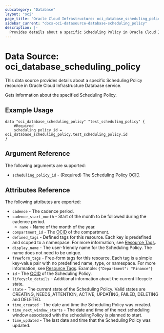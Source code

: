 ```yaml
---
subcategory: "Database"
layout: "oci"
page_title: "Oracle Cloud Infrastructure: oci_database_scheduling_policy"
sidebar_current: "docs-oci-datasource-database-scheduling_policy"
description: |-
  Provides details about a specific Scheduling Policy in Oracle Cloud Infrastructure Database service
---
```


# Data Source: oci_database_scheduling_policy
This data source provides details about a specific Scheduling Policy resource in Oracle Cloud Infrastructure Database service.

Gets information about the specified Scheduling Policy.


## Example Usage

```hcl
data "oci_database_scheduling_policy" "test_scheduling_policy" {
	#Required
	scheduling_policy_id = oci_database_scheduling_policy.test_scheduling_policy.id
}
```

## Argument Reference

The following arguments are supported:

* `scheduling_policy_id` - (Required) The Scheduling Policy [OCID](https://docs.cloud.oracle.com/iaas/Content/General/Concepts/identifiers.htm).


## Attributes Reference

The following attributes are exported:

* `cadence` - The cadence period.
* `cadence_start_month` - Start of the month to be followed during the cadence period.
	* `name` - Name of the month of the year.
* `compartment_id` - The [OCID](https://docs.cloud.oracle.com/iaas/Content/General/Concepts/identifiers.htm) of the compartment.
* `defined_tags` - Defined tags for this resource. Each key is predefined and scoped to a namespace. For more information, see [Resource Tags](https://docs.cloud.oracle.com/iaas/Content/General/Concepts/resourcetags.htm). 
* `display_name` - The user-friendly name for the Scheduling Policy. The name does not need to be unique.
* `freeform_tags` - Free-form tags for this resource. Each tag is a simple key-value pair with no predefined name, type, or namespace. For more information, see [Resource Tags](https://docs.cloud.oracle.com/iaas/Content/General/Concepts/resourcetags.htm).  Example: `{"Department": "Finance"}` 
* `id` - The [OCID](https://docs.cloud.oracle.com/iaas/Content/General/Concepts/identifiers.htm) of the Scheduling Policy.
* `lifecycle_details` - Additional information about the current lifecycle state.
* `state` - The current state of the Scheduling Policy. Valid states are CREATING, NEEDS_ATTENTION, ACTIVE, UPDATING, FAILED, DELETING and DELETED. 
* `time_created` - The date and time the Scheduling Policy was created.
* `time_next_window_starts` - The date and time of the next scheduling window associated with the schedulingPolicy is planned to start.
* `time_updated` - The last date and time that the Scheduling Policy was updated.

